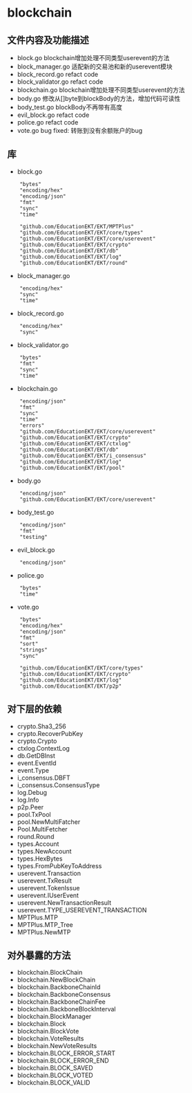 # blockchain
## 文件内容及功能描述
* block.go
blockchain增加处理不同类型userevent的方法
* block_manager.go
适配新的交易池和新的userevent模块
* block_record.go
refact code
* block_validator.go
refact code
* blockchain.go
blockchain增加处理不同类型userevent的方法
* body.go
修改从[]byte到blockBody的方法，增加代码可读性
* body_test.go
blockBody不再带有高度
* evil_block.go
refact code
* police.go
refact code
* vote.go
bug fixed: 转账到没有余额账户的bug

## 库
* block.go
```
	"bytes"
	"encoding/hex"
	"encoding/json"
	"fmt"
	"sync"
	"time"

	"github.com/EducationEKT/EKT/MPTPlus"
	"github.com/EducationEKT/EKT/core/types"
	"github.com/EducationEKT/EKT/core/userevent"
	"github.com/EducationEKT/EKT/crypto"
	"github.com/EducationEKT/EKT/db"
	"github.com/EducationEKT/EKT/log"
	"github.com/EducationEKT/EKT/round"
```
* block_manager.go
```
	"encoding/hex"
	"sync"
	"time"
```
* block_record.go
```
	"encoding/hex"
	"sync"
```
* block_validator.go
```
	"bytes"
	"fmt"
	"sync"
	"time"
```
* blockchain.go
```
	"encoding/json"
	"fmt"
	"sync"
	"time"
	"errors"
	"github.com/EducationEKT/EKT/core/userevent"
	"github.com/EducationEKT/EKT/crypto"
	"github.com/EducationEKT/EKT/ctxlog"
	"github.com/EducationEKT/EKT/db"
	"github.com/EducationEKT/EKT/i_consensus"
	"github.com/EducationEKT/EKT/log"
	"github.com/EducationEKT/EKT/pool"
```
* body.go
```
	"encoding/json"
	"github.com/EducationEKT/EKT/core/userevent"
```
* body_test.go
```
	"encoding/json"
	"fmt"
	"testing"
```
* evil_block.go
```
	"encoding/json"
```
* police.go
```
	"bytes"
	"time"
```
* vote.go
```
	"bytes"
	"encoding/hex"
	"encoding/json"
	"fmt"
	"sort"
	"strings"
	"sync"

	"github.com/EducationEKT/EKT/core/types"
	"github.com/EducationEKT/EKT/crypto"
	"github.com/EducationEKT/EKT/log"
	"github.com/EducationEKT/EKT/p2p"
```
## 对下层的依赖
* crypto.Sha3_256
* crypto.RecoverPubKey
* crypto.Crypto
* ctxlog.ContextLog
* db.GetDBInst
* event.EventId
* event.Type
* i_consensus.DBFT
* i_consensus.ConsensusType
* log.Debug
* log.Info
* p2p.Peer
* pool.TxPool
* pool.NewMultiFatcher
* Pool.MultiFetcher
* round.Round
* types.Account
* types.NewAccount
* types.HexBytes
* types.FromPubKeyToAddress
* userevent.Transaction
* userevent.TxResult
* userevent.TokenIssue
* userevent.IUserEvent
* userevent.NewTransactionResult
* userevent.TYPE_USEREVENT_TRANSACTION
* MPTPlus.MTP
* MPTPlus.MTP_Tree
* MPTPlus.NewMTP
## 对外暴露的方法
* blockchain.BlockChain
* blockchain.NewBlockChain
* blockchain.BackboneChainId
* blockchain.BackboneConsensus
* blockchain.BackboneChainFee
* blockchain.BackboneBlockInterval     
* blockchain.BlockManager
* blockchain.Block
* blockchain.BlockVote
* blockchain.VoteResults
* blockchain.NewVoteResults
* blockchain.BLOCK_ERROR_START
* blockchain.BLOCK_ERROR_END
* blockchain.BLOCK_SAVED
* blockchain.BLOCK_VOTED
* blockchain.BLOCK_VALID

